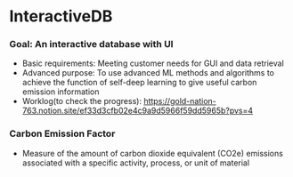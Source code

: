 # InteractiveDB

### Goal: An interactive database with UI

- Basic requirements: Meeting customer needs for GUI and data retrieval
- Advanced purpose: To use advanced ML methods and algorithms to achieve the function of self-deep learning to give useful carbon emission information
- Worklog(to check the progress): https://gold-nation-763.notion.site/ef33d3cfb02e4c9a9d5966f59dd5965b?pvs=4

### Carbon Emission Factor
- Measure of the amount of carbon dioxide equivalent (CO2e) emissions associated with a specific activity, process, or unit of material
